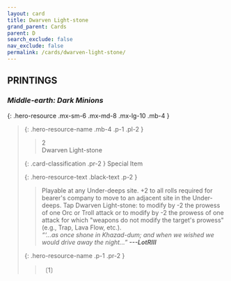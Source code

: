 ```yaml
---
layout: card
title: Dwarven Light-stone
grand_parent: Cards
parent: D
search_exclude: false
nav_exclude: false
permalink: /cards/dwarven-light-stone/
---
```


## PRINTINGS


### _Middle-earth: Dark Minions_

{: .hero-resource .mx-sm-6 .mx-md-8 .mx-lg-10 .mb-4 }
> {: .hero-resource-name .mb-4 .p-1 .pl-2 }
> > <div class="card-mp">2</div>
> > <div class="card-name">Dwarven Light-stone</div>
>
> {: .card-classification .pr-2 }
> Special Item
>
> {: .hero-resource-text .black-text .p-2 }
> > Playable at any Under-deeps site. +2 to all rolls required for bearer's company to move to an adjacent site in the Under-deeps. Tap Dwarven Light-stone: to modify by -2 the prowess of one Orc or Troll attack or to modify by -2 the prowess of one attack for which  "weapons do not modify the target's prowess" (e.g., Trap, Lava Flow, etc.). <br>_“‘...as once shone in Khazad-dum; and when we wished we would drive away the night...”_ ***---&#65279;LotRIII***  
> 
> {: .hero-resource-name .p-1 .pr-2 }
> > <div class="card-shield"></div>
> > <div class="card-corruption">〔1〕</div>
